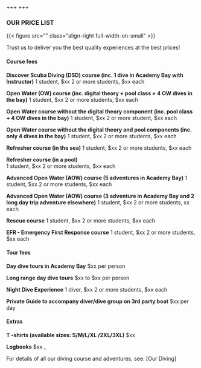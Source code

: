 +++
+++

### OUR PRICE LIST

{{< figure src="" class="align-right full-width-on-small" >}}

<span class="strapline">Trust us to deliver you the best quality experiences at the best prices!</span>
 
#### Course fees

**Discover Scuba Diving (DSD) course (inc. 1 dive in Academy Bay with Instructor)**
1 student, $xx
2 or more students, $xx each

**Open Water (OW) course (inc. digital theory + pool class + 4 OW dives in the bay)**
1 student, $xx
2 or more students, $xx each

**Open Water course without the digital theory component (inc. pool class + 4 OW dives in the bay)**
1 student, $xx
2 or more student, $xx each

**Open Water course without the digital theory and pool components (inc. only 4 dives in the bay)** 
1 student, $xx
2 or more students, $xx each

**Refresher course (in the sea)** 
1 student, $xx
2 or more students, $xx each

**Refresher course (in a pool)**  
1 student, $xx
2 or more students, $xx each

**Advanced Open Water (AOW) course (5 adventures in Academy Bay)**
1 student, $xx
2 or more students, $xx each

**Advanced Open Water (AOW) course  (3 adventure in Academy Bay and 2 long day trip adventure elsewhere)** 
1 student, $xx
2 or more students, xx each

**Rescue course**
1 student, $xx
2 or more students, $xx each

**EFR - Emergency First Response course**
1 student, $xx
2 or more students, $xx each


#### Tour fees

**Day dive tours in Academy Bay**
$xx per person

**Long range day dive tours**
$xx to $xx per person

**Night Dive Experience**
1 diver, $xx
2 or more students, $xx each

**Private Guide to accompany diver/dive group on 3rd party boat**
$xx per day


#### Extras

**T -shirts (available sizes: S/M/L/XL /2XL/3XL)**
$xx

**Logbooks**
$xx
_

For details of all our diving course and adventures, see: [Our Diving]